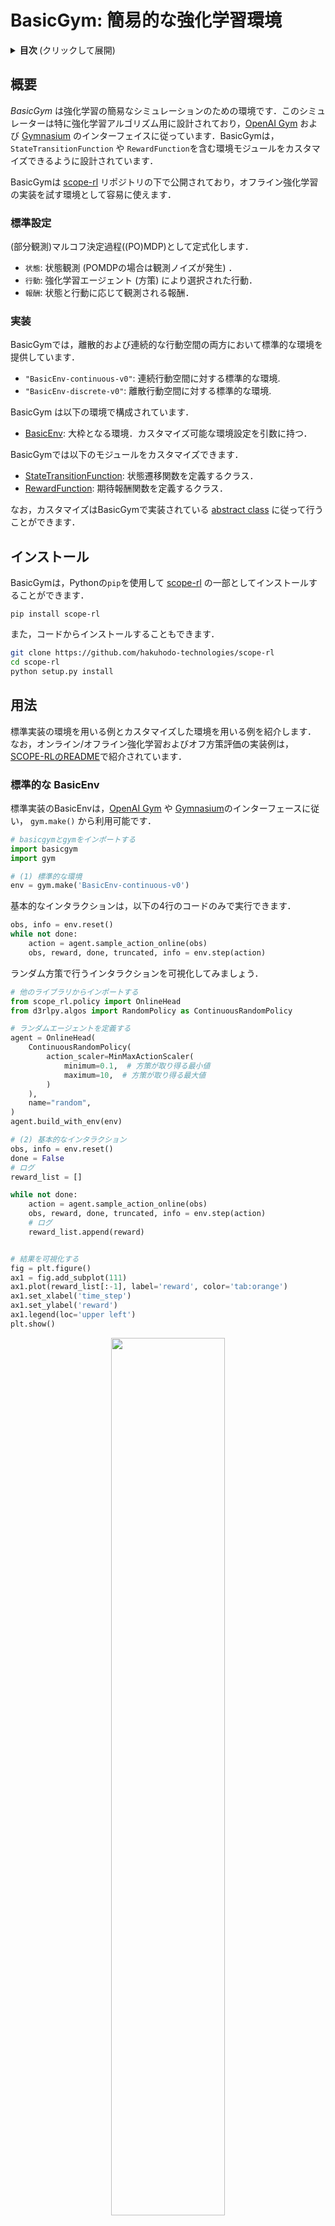 # BasicGym: 簡易的な強化学習環境
<details>
<summary><strong>目次 </strong>(クリックして展開)</summary>

- [BasicGym: 簡易的な強化学習環境](#basicgym-簡易的な強化学習環境)
- [概要](#概要)
- [インストール](#インストール)
- [用法](#用法)
- [引用](#引用)
- [貢献](#貢献)
- [ライセンス](#ライセンス)
- [プロジェクトチーム](#プロジェクトチーム)
- [連絡先](#連絡先)
- [参考文献](#参考文献)

</details>

## 概要

*BasicGym* は強化学習の簡易なシミュレーションのための環境です．このシミュレーターは特に強化学習アルゴリズム用に設計されており，[OpenAI Gym](https://gym.openai.com) および [Gymnasium](https://gymnasium.farama.org/) のインターフェイスに従っています．BasicGymは，`StateTransitionFunction` や `RewardFunction`を含む環境モジュールをカスタマイズできるように設計されています．

BasicGymは [scope-rl](../) リポジトリの下で公開されており，オフライン強化学習の実装を試す環境として容易に使えます．

### 標準設定

(部分観測)マルコフ決定過程((PO)MDP)として定式化します．
- `状態`: 
    状態観測 (POMDPの場合は観測ノイズが発生) ．
- `行動`: 
    強化学習エージェント (方策) により選択された行動．
- `報酬`: 
    状態と行動に応じて観測される報酬．

### 実装

BasicGymでは，離散的および連続的な行動空間の両方において標準的な環境を提供しています．
- `"BasicEnv-continuous-v0"`: 連続行動空間に対する標準的な環境.
- `"BasicEnv-discrete-v0"`: 離散行動空間に対する標準的な環境.

BasicGym は以下の環境で構成されています．
- [BasicEnv](./envs/basic.py#L18): 大枠となる環境．カスタマイズ可能な環境設定を引数に持つ．

BasicGymでは以下のモジュールをカスタマイズできます．
- [StateTransitionFunction](./envs/simulator/function.py#L14): 状態遷移関数を定義するクラス．
- [RewardFunction](./envs/simulator/function.py#L101): 期待報酬関数を定義するクラス．

なお，カスタマイズはBasicGymで実装されている [abstract class](./envs/simulator/base.py) に従って行うことができます．


## インストール

BasicGymは，Pythonの`pip`を使用して [scope-rl](../) の一部としてインストールすることができます．
```
pip install scope-rl
```

また，コードからインストールすることもできます．
```bash
git clone https://github.com/hakuhodo-technologies/scope-rl
cd scope-rl
python setup.py install
```

## 用法

標準実装の環境を用いる例とカスタマイズした環境を用いる例を紹介します．
なお，オンライン/オフライン強化学習およびオフ方策評価の実装例は，[SCOPE-RLのREADME](../README.md)で紹介されています．

### 標準的な BasicEnv

標準実装のBasicEnvは，[OpenAI Gym](https://gym.openai.com) や [Gymnasium](https://gymnasium.farama.org/)のインターフェースに従い， `gym.make()` から利用可能です．

```Python
# basicgymとgymをインポートする
import basicgym
import gym

# (1) 標準的な環境
env = gym.make('BasicEnv-continuous-v0')
```

基本的なインタラクションは，以下の4行のコードのみで実行できます．

```Python
obs, info = env.reset()
while not done:
    action = agent.sample_action_online(obs)
    obs, reward, done, truncated, info = env.step(action)
```

ランダム方策で行うインタラクションを可視化してみましょう．

```Python
# 他のライブラリからインポートする
from scope_rl.policy import OnlineHead
from d3rlpy.algos import RandomPolicy as ContinuousRandomPolicy

# ランダムエージェントを定義する
agent = OnlineHead(
    ContinuousRandomPolicy(
        action_scaler=MinMaxActionScaler(
            minimum=0.1,  # 方策が取り得る最小値
            maximum=10,  # 方策が取り得る最大値
        )
    ),
    name="random",
)
agent.build_with_env(env)

# (2) 基本的なインタラクション
obs, info = env.reset()
done = False
# ログ
reward_list = []

while not done:
    action = agent.sample_action_online(obs)
    obs, reward, done, truncated, info = env.step(action)
    # ログ
    reward_list.append(reward)


# 結果を可視化する
fig = plt.figure()
ax1 = fig.add_subplot(111)
ax1.plot(reward_list[:-1], label='reward', color='tab:orange')
ax1.set_xlabel('time_step')
ax1.set_ylabel('reward')
ax1.legend(loc='upper left')
plt.show()
```
<div align="center"><img src="./images/basic_interaction.png" width="60%"/></div>
<figcaption>
<p align="center">
   一エピソード中に観察された報酬
</p>
</figcaption>

今回の例では [SCOPE-RL](../README.md) と [d3rlpy](https://github.com/takuseno/d3rlpy) を利用していますが，BasicGymは[OpenAI Gym](https://gym.openai.com) と [Gymnasium](https://gymnasium.farama.org/)のインターフェースに対応している他のライブラリとも互換性があります．

### カスタマイズしたBasicEnv

次に，環境のカスタマイズの方法を説明します．

<details>
<summary>環境設定のリスト: (クリックして展開)</summary>

- `step_per_episode`: 一つのエピソードでの意思決定の数
- `state_dim`: 状態の次元
- `action_type`: 強化学習エージェントの行動のタイプ
- `n_actions`: 離散行動空間での行動の数
- `action_dim`: 行動の次元
- `action_context`: それぞれの行動を表す特徴ベクトル (action_typeが"discrete"の場合のみ)
- `reward_type`: 報酬のタイプ
- `reward_std`: 報酬のノイズの大きさ (reward_typeが"continuous"の場合のみ)
- `obs_std`: 状態観測のノイズの大きさ
- `StateTransitionFunction`: 状態遷移関数
- `RewardFunction`: 報酬関数
- `random_state` : ランダムシード

</details>

```Python
from basicgym import BasicEnv
env = BasicEnv(
    state_dim=10,
    action_type="continuous",  # "discrete"
    action_dim=5,
    reward_type="continuous",  # "binary"
    reward_std=0.3,
    obs_std=0.3,
    step_per_episode=10,
    random_state=12345,
)
```

また，以下のように独自の `StateTransitionFunction` と `RewardFunction` を定義・使用できます．

#### 状態遷移関数のカスタマイズの例
```Python
# basicgymモジュールをインポートする
from basicgym import BaseStateTransitionFunction
# その他必要なものをインポートする
from dataclasses import dataclass
from typing import Optional
import numpy as np

@dataclass
class CustomizedStateTransitionFunction(BaseStateTransitionFunction):
    state_dim: int
    action_dim: int
    random_state: Optional[int] = None

    def __post_init__(self):
        self.random_ = check_random_state(self.random_state)
        self.state_coef = self.random_.normal(loc=0.0, scale=1.0, size=(self.state_dim, self.state_dim))
        self.action_coef = self.random_.normal(loc=0.0, scale=1.0, size=(self.state_dim, self.action_dim))

    def step(
        self,
        state: np.ndarray,
        action: np.ndarray,
    ) -> np.ndarray:
        state = self.state_coef @ state / self.state_dim +  self.action_coef @ action / self.action_dim
        state = state / np.linalg.norm(state, ord=2)
        return state

```

#### 報酬関数の例
```Python
# basicgymモジュールをインポートする
from basicgym import BaseRewardFunction
# その他必要なものをインポートする
from dataclasses import dataclass
from typing import Optional
import numpy as np

@dataclass
class CustomizedRewardFunction(BaseRewardFunction):
    state_dim: int
    action_dim: int
    reward_type: str = "continuous"  # "binary"
    reward_std: float = 0.0
    random_state: Optional[int] = None

    def __post_init__(self):
        self.random_ = check_random_state(self.random_state)
        self.state_coef = self.random_.normal(loc=0.0, scale=1.0, size=(self.state_dim, ))
        self.action_coef = self.random_.normal(loc=0.0, scale=1.0, size=(self.action_dim, ))

    def mean_reward_function(
        self,
        state: np.ndarray,
        action: np.ndarray,
    ) -> float:
        reward = self.state_coef.T @ state / self.state_dim + self.action_coef.T @ action / self.action_dim
        return reward
```

より多くの例は[quickstart_ja/basic_synthetic_customize_env_ja.ipynb](./examples/quickstart_ja/basic_synthetic_customize_env_ja.ipynb)を参照してください．

## 引用

ソフトウェアを使用する場合は，以下の論文をお願いします．

Haruka Kiyohara, Ren Kishimoto, Kosuke Kawakami, Ken Kobayashi, Kazuhide Nakata, Yuta Saito.<br>
**SCOPE-RL: A Python Library for Offline Reinforcement Learning and Off-Policy Evaluation**<br>
[link]() (a preprint coming soon..)

Bibtex:
```
@article{kiyohara2023scope,
  author = {Kiyohara, Haruka and Kishimoto, Ren and Kawakami, Kosuke and Kobayashi, Ken and Nataka, Kazuhide and Saito, Yuta},
  title = {SCOPE-RL: A Python Library for Offline Reinforcement Learning and Off-Policy Evaluation},
  journal={arXiv preprint arXiv:23xx.xxxxx},
  year = {2023},
}
```

## 貢献

SCOPE-RLへの貢献も歓迎しています！
プロジェクトへの貢献方法については， [CONTRIBUTING.md](./CONTRIBUTING.md)を参照してください．

## ライセンス

このプロジェクトはApache 2.0ライセンスのもとでライセンスされています - 詳細については[LICENSE](LICENSE)ファイルをご覧ください．

## プロジェクトチーム

- [清原 明加 (Haruka Kiyohara)](https://sites.google.com/view/harukakiyohara) (コーネル大学，**Main Contributor**)
- 岸本 廉 (Ren Kishimoto) (東京工業大学)
- 川上 孝介 (Kosuke Kawakami) (博報堂テクノロジーズ)
- 小林 健 (Ken Kobayashi) (東京工業大学)
- 中田 和秀 (Kazuhide Nakata) (東京工業大学)
- [齋藤 優太 (Yuta Saito)](https://usait0.com/en/) (コーネル大学)

## 連絡先

論文やソフトウェアに関する質問がある場合は，hk844@cornell.eduまでお気軽にお問い合わせください．

## 参考文献

<details>
<summary><strong>論文 </strong>(クリックして展開)</summary>

1. Greg Brockman, Vicki Cheung, Ludwig Pettersson, Jonas Schneider, John Schulman, Jie Tang, and Wojciech Zaremba. [OpenAI Gym](https://arxiv.org/abs/1606.01540). *arXiv preprint arXiv:1606.01540*, 2016.

2. Takuma Seno and Michita Imai. [d3rlpy: An Offline Deep Reinforcement Library](https://arxiv.org/abs/2111.03788), *arXiv preprint arXiv:2111.03788*, 2021.


</details>

<details>
<summary><strong>プロジェクト </strong>(クリックして展開)</summary>

このプロジェクトは，以下のパッケージを参考にしています．
- **Open Bandit Pipeline**  -- 文脈つきバンディットにおけるオフ方策評価のパイプライン実装: [[github](https://github.com/st-tech/zr-obp)] [[documentation](https://zr-obp.readthedocs.io/en/latest/)] [[論文](https://arxiv.org/abs/2008.07146)]

</details>


